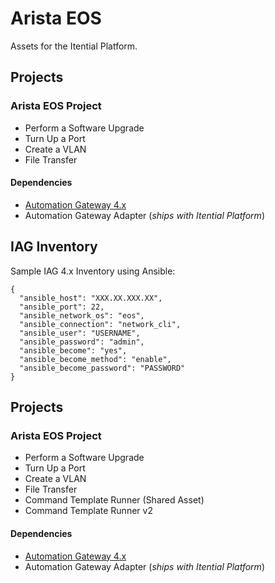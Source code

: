 # Arista EOS
Assets for the Itential Platform.

## Projects
### Arista EOS Project
- Perform a Software Upgrade
- Turn Up a Port
- Create a VLAN
- File Transfer

#### Dependencies
- [Automation Gateway 4.x](https://www.itential.com/automation-gateway/)
- Automation Gateway Adapter (_ships with Itential Platform_)

## IAG Inventory
Sample IAG 4.x Inventory using Ansible:
```
{
  "ansible_host": "XXX.XX.XXX.XX",
  "ansible_port": 22,
  "ansible_network_os": "eos",
  "ansible_connection": "network_cli",
  "ansible_user": "USERNAME",
  "ansible_password": "admin",
  "ansible_become": "yes",
  "ansible_become_method": "enable",
  "ansible_become_password": "PASSWORD"
}
```

## Projects
### Arista EOS Project
- Perform a Software Upgrade
- Turn Up a Port
- Create a VLAN
- File Transfer
- Command Template Runner (Shared Asset)
- Command Template Runner v2

#### Dependencies
- [Automation Gateway 4.x](https://www.itential.com/automation-gateway/)
- Automation Gateway Adapter (_ships with Itential Platform_)